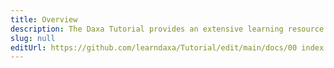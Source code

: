 ```yaml
---
title: Overview
description: The Daxa Tutorial provides an extensive learning resource for the Vulkan abstraction Layer Daxa and is meant as a reference for developers using it.
slug: null
editUrl: https://github.com/learndaxa/Tutorial/edit/main/docs/00 index.md
---
```

